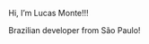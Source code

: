 Hi, I’m Lucas Monte!!!

Brazilian developer from São Paulo!

<!---
offmonte/offmonte is a ✨ special ✨ repository because its `README.md` (this file) appears on your GitHub profile.
You can click the Preview link to take a look at your changes!!!!
--->

